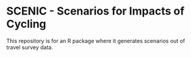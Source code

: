 # SCENIC - Scenarios for Impacts of Cycling

This repository is for an R package where it generates scenarios out of travel survey data.